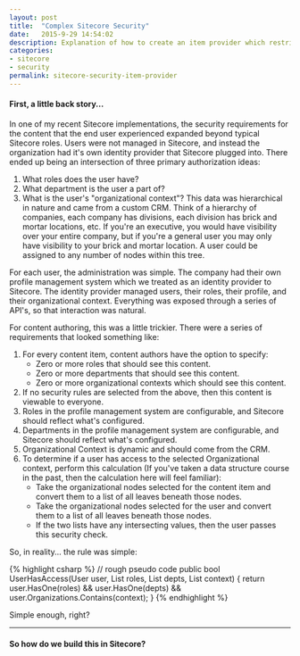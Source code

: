 ```yaml
---
layout: post
title:  "Complex Sitecore Security"
date:   2015-9-29 14:54:02
description: Explanation of how to create an item provider which restricts content based on the logged in user's permissions.
categories:
- sitecore
- security
permalink: sitecore-security-item-provider
---
```

#### First, a little back story...
In one of my recent Sitecore implementations, the security requirements for the content that the end user experienced expanded beyond typical Sitecore roles.  Users were not managed in Sitecore, and instead the organization had it's own identity provider that Sitecore plugged into.  There ended up being an intersection of three primary authorization ideas:

1. What roles does the user have?
2. What department is the user a part of?
3. What is the user's "organizational context"?  This data was hierarchical in nature and came from a custom CRM.  Think of a hierarchy of companies, each company has divisions, each division has brick and mortar locations, etc.  If you're an executive, you would have visibility over your entire company, but if you're a general user you may only have visibility to your brick and mortar location.  A user could be assigned to any number of nodes within this tree.

For each user, the administration was simple.  The company had their own profile management system which we treated as an identity provider to Sitecore.  The identity provider managed users, their roles, their profile, and their organizational context.  Everything was exposed through a series of API's, so that interaction was natural.

For content authoring, this was a little trickier.  There were a series of requirements that looked something like:

1. For every content item, content authors have the option to specify:
    - Zero or more roles that should see this content.
    - Zero or more departments that should see this content.
    - Zero or more organizational contexts which should see this content.
2. If no security rules are selected from the above, then this content is viewable to everyone.
3. Roles in the profile management system are configurable, and Sitecore should reflect what's configured.
4. Departments in the profile management system are configurable, and Sitecore should reflect what's configured.
5. Organizational Context is dynamic and should come from the CRM.  
6. To determine if a user has access to the selected Organizational context, perform this calculation (If you've taken a data structure course in the past, then the calculation here will feel familiar):
    - Take the organizational nodes selected for the content item and convert them to a list of all leaves beneath those nodes.
    - Take the organizational nodes selected for the user and convert them to a list of all leaves beneath those nodes.
    - If the two lists have any intersecting values, then the user passes this security check.

So, in reality... the rule was simple:

{% highlight csharp %}
// rough pseudo code
public bool UserHasAccess(User user, List<Role> roles, List<Departments> depts, List<Nodes> context)
{
    return user.HasOne(roles) && user.HasOne(depts) && user.Organizations.Contains(context);
}
{% endhighlight %}

Simple enough, right?

----

#### So how do we build this in Sitecore?